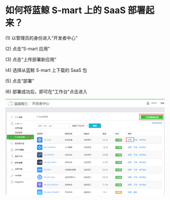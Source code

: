 # 如何将蓝鲸 S-mart 上的 SaaS 部署起来？

(1) 以管理员的身份进入“开发者中心”

(2) 点击“S-mart 应用”

(3) 点击“上传部署新应用”

(4) 选择从蓝鲸 S-mart 上下载的 SaaS 包

(5) 点击“部署”

(6) 部署成功后，即可在“工作台”点击进入

![SaaSDeployment](../assets/SaaSDeployment.png)
